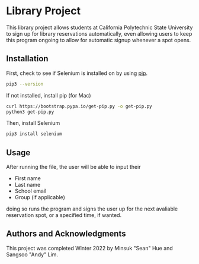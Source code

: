 # Library Project

This library project allows students at California Polytechnic State University to sign up for library reservations automatically, even allowing users to keep this program ongoing to allow for automatic signup whenever a spot opens.

## Installation

First, check to see if Selenium is installed on by using [pip](https://pip.pypa.io/en/stable/).

```bash
pip3 --version
```

If not installed, install pip (for Mac)

```bash
curl https://bootstrap.pypa.io/get-pip.py -o get-pip.py
python3 get-pip.py
```

Then, install Selenium

```bash
pip3 install selenium
```

## Usage

After running the file, the user will be able to input their
- First name
- Last name
- School email
- Group (if applicable)

doing so runs the program and signs the user up for the next avaliable reservation spot, or a specified time, if wanted.

## Authors and Acknowledgments 

This project was completed Winter 2022 by Minsuk "Sean" Hue and Sangsoo "Andy" Lim.
